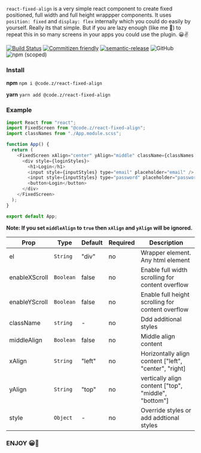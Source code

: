 `react-fixed-align` is a very simple react component to create fixed positioned, full width and full height wrappper components. It uses `position: fixed` and `display: flex` internally which you could do easily by yourself. Really its that simple. But if you are lazy enough (like me 🥱) to repeat this in so many screens in your apps you could use the plugin. 😀✌️

[![Build Status](https://travis-ci.org/codedotz/react-fixed-align.svg?branch=master)](https://travis-ci.org/codedotz/react-fixed-align)
[![Commitizen friendly](https://img.shields.io/badge/commitizen-friendly-brightgreen.svg)](http://commitizen.github.io/cz-cli/)
[![semantic-release](https://img.shields.io/badge/%20%20%F0%9F%93%A6%F0%9F%9A%80-semantic--release-e10079.svg)](https://github.com/semantic-release/semantic-release)
![GitHub](https://img.shields.io/github/license/codedotz/react-fixed-align)
![npm (scoped)](https://img.shields.io/npm/v/@code.z/react-fixed-align)

### Install

**npm**
`npm i @code.z/react-fixed-align`

**yarn**
`yarn add @code.z/react-fixed-align`

### Example

```js
import React from "react";
import FixedScreen from "@code.z/react-fixed-align";
import classNames from "./App.module.scss";

function App() {
  return (
    <FixedScreen xAlign="center" yAlign="middle" className={classNames.wrapper}>
      <div style={loginStyles}>
        <h1>Login</h1>
        <input style={inputStyles} type="email" placeholder="email" />
        <input style={inputStyles} type="password" placeholder="password" />
        <button>Login</button>
      </div>
    </FixedScreen>
  );
}

export default App;
```

**Note: If you set `middleAlign` to `true` then `xAlign` and `yAlign` will be ignored.**

| Prop          | Type      | Default | Required | Description                                           |
| ------------- | --------- | ------- | -------- | ----------------------------------------------------- |
| el            | `String`  | "div"   | no       | Wrapper element. Any html element                     |
| enableXScroll | `Boolean` | false   | no       | Enable full width scrolling for content overflow      |
| enableYScroll | `Boolean` | false   | no       | Enable full height scrolling for content overflow     |
| className     | `string`  | -       | no       | Ddd additional styles                                 |
| middleAlign   | `Boolean` | false   | no       | Middle align content                                  |
| xAlign        | `String`  | "left"  | no       | Horizontally align content ["left", "center", "right] |
| yAlign        | `String`  | "top"   | no       | vertically align content ["top", "middle", "bottom"]  |
| style         | `Object`  | -       | no       | Override styles or add addtional styles               |

### ENJOY 😀🤚
